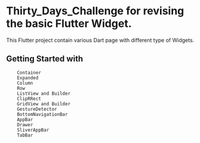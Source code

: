 # Thirty_Days_Challenge for revising the basic Flutter Widget.

This Flutter project contain various Dart page with different type of Widgets.

## Getting Started with

        Container
        Expanded
        Column
        Row
        ListView and Builder
        ClipRRect
        GridView and Builder
        GestureDetector
        BottomNavigationBar
        AppBar
        Drawer
        SliverAppBar
        TabBar
        
